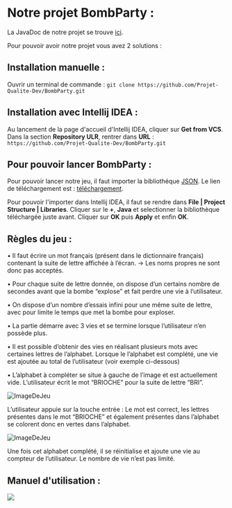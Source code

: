 # Notre projet BombParty :
La JavaDoc de notre projet se trouve [ici](https://projet-qualite-dev.github.io/BombParty-JavaDoc/main/module-summary.html). 

Pour pouvoir avoir notre projet vous avez 2 solutions :

## Installation manuelle :
Ouvrir un terminal de commande :
`git clone https://github.com/Projet-Qualite-Dev/BombParty.git`

## Installation avec Intellij IDEA :
Au lancement de la page d'accueil d'Intellij IDEA, cliquer sur **Get from VCS**. Dans la section **Repository ULR**, rentrer dans **URL** : `https://github.com/Projet-Qualite-Dev/BombParty.git`

## Pour pouvoir lancer BombParty :
Pour pouvoir lancer notre jeu, il faut importer la bibliothéque [JSON](https://github.com/stleary/JSON-java).
Le lien de téléchargement est : [téléchargement](https://search.maven.org/remotecontent?filepath=org/json/json/20220924/json-20220924.jar).

Pour pouvoir l'importer dans Intellij IDEA, il faut se rendre dans **File | Project Structure | Libraries**. Cliquer sur le **+**, **Java** et selectionner la bibliothèque téléchargée juste avant. Cliquer sur **OK** puis **Apply** et enfin **OK**.

## Règles du jeu :

• Il faut écrire un mot français (présent dans le dictionnaire français) contenant la suite de lettre affichée à l’écran.
→ Les noms propres ne sont donc pas acceptés.

• Pour chaque suite de lettre donnée, on dispose d’un certains nombre de secondes avant que la bombe “explose” et fait perdre une vie à l’utilisateur.

• On dispose d’un nombre d’essais infini pour une même suite de lettre, avec pour limite le temps que met la bombe pour exploser.

• La partie démarre avec 3 vies et se termine lorsque l’utilisateur n’en possède plus.

• Il est possible d’obtenir des vies en réalisant plusieurs mots avec certaines lettres de l’alphabet. Lorsque le l’alphabet est complété, une vie est ajoutée au total de l’utilisateur (voir exemple ci-dessous)

• L’alphabet à compléter se situe à gauche de l’image et est actuellement vide. 
L’utilisateur écrit le mot “BRIOCHE” pour la suite de lettre “BRI”.

![ImageDeJeu](https://www.cjoint.com/doc/22_12/LLpp6qYKCjE_Capture-du-2022-12-15-14-23-41.png)

L’utilisateur appuie sur la touche entrée :
Le mot est correct, les lettres présentes dans le mot “BRIOCHE” et également présentes dans l’alphabet se colorent donc en vertes dans l’alphabet.

![ImageDeJeu](https://www.cjoint.com/doc/22_12/LLpp6YpqO2E_Capture-du-2022-12-15-14-23-55.png)

Une fois cet alphabet complété, il se réinitialise et ajoute une vie au compteur de l’utilisateur.
Le nombre de vie n’est pas limité.

## Manuel d'utilisation : 
![](manuel_utilisation.gif)
